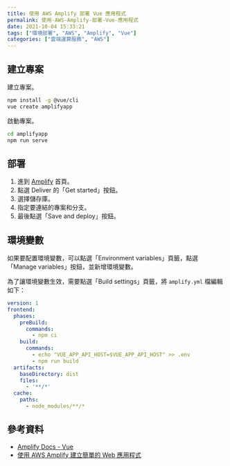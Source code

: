 ```yaml
---
title: 使用 AWS Amplify 部署 Vue 應用程式
permalink: 使用-AWS-Amplify-部署-Vue-應用程式
date: 2021-10-04 15:33:21
tags: ["環境部署", "AWS", "Amplify", "Vue"]
categories: ["雲端運算服務", "AWS"]
---
```


## 建立專案

建立專案。

```BASH
npm install -g @vue/cli
vue create amplifyapp
```

啟動專案。

```BASH
cd amplifyapp
npm run serve
```

## 部署

1. 進到 [Amplify](https://ap-northeast-2.console.aws.amazon.com/amplify/home) 首頁。
2. 點選 Deliver 的「Get started」按鈕。
3. 選擇儲存庫。
4. 指定要連結的專案和分支。
5. 最後點選「Save and deploy」按鈕。

## 環境變數

如果要配置環境變數，可以點選「Environment variables」頁籤，點選「Manage variables」按鈕，並新增環境變數。

為了讓環境變數生效，需要點選「Build settings」頁籤，將 `amplify.yml` 檔編輯如下：

```YAML
version: 1
frontend:
  phases:
    preBuild:
      commands:
        - npm ci
    build:
      commands:
        - echo "VUE_APP_API_HOST=$VUE_APP_API_HOST" >> .env 
        - npm run build
  artifacts:
    baseDirectory: dist
    files:
      - '**/*'
  cache:
    paths:
      - node_modules/**/*
```

## 參考資料

- [Amplify Docs - Vue](https://docs.amplify.aws/start/q/integration/vue/)
- [使用 AWS Amplify 建立簡單的 Web 應用程式](https://aws.amazon.com/tw/getting-started/hands-on/build-react-app-amplify-graphql/)
